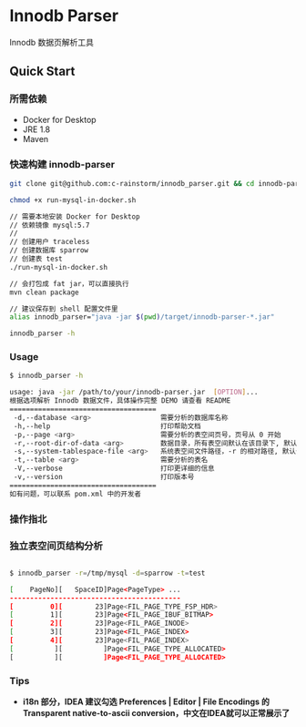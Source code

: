 # Innodb Parser

Innodb 数据页解析工具

## Quick Start

### 所需依赖

- Docker for Desktop
- JRE 1.8
- Maven

### 快速构建 innodb-parser

```bash
git clone git@github.com:c-rainstorm/innodb_parser.git && cd innodb-parser

chmod +x run-mysql-in-docker.sh

// 需要本地安装 Docker for Desktop
// 依赖镜像 mysql:5.7
//
// 创建用户 traceless
// 创建数据库 sparrow
// 创建表 test
./run-mysql-in-docker.sh

// 会打包成 fat jar，可以直接执行
mvn clean package 

// 建议保存到 shell 配置文件里
alias innodb_parser="java -jar $(pwd)/target/innodb-parser-*.jar"

innodb_parser -h
```

### Usage

```bash
$ innodb_parser -h

usage: java -jar /path/to/your/innodb-parser.jar  [OPTION]...
根据选项解析 Innodb 数据文件，具体操作完整 DEMO 请查看 README
====================================
 -d,--database <arg>                 需要分析的数据库名称
 -h,--help                           打印帮助文档
 -p,--page <arg>                     需要分析的表空间页号，页号从 0 开始
 -r,--root-dir-of-data <arg>         数据目录，所有表空间默认在该目录下, 默认值 /var/lib/mysql
 -s,--system-tablespace-file <arg>   系统表空间文件路径，-r 的相对路径, 默认值 ibdata1
 -t,--table <arg>                    需要分析的表名
 -V,--verbose                        打印更详细的信息
 -v,--version                        打印版本号
====================================
如有问题，可以联系 pom.xml 中的开发者
```

### 操作指北

### 独立表空间页结构分析

```bash

$ innodb_parser -r=/tmp/mysql -d=sparrow -t=test

[    PageNo][   SpaceID]Page<PageType> ...
------------------------------------------
[         0][        23]Page<FIL_PAGE_TYPE_FSP_HDR> 
[         1][        23]Page<FIL_PAGE_IBUF_BITMAP> 
[         2][        23]Page<FIL_PAGE_INODE> 
[         3][        23]Page<FIL_PAGE_INDEX> 
[         4][        23]Page<FIL_PAGE_INDEX> 
[          ][          ]Page<FIL_PAGE_TYPE_ALLOCATED>
[          ][          ]Page<FIL_PAGE_TYPE_ALLOCATED>
```

### Tips

- **i18n 部分，IDEA 建议勾选 Preferences | Editor | File Encodings 的 Transparent native-to-ascii conversion，中文在IDEA就可以正常展示了**